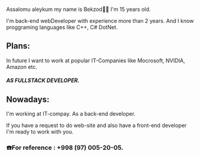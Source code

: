 <p>Assalomu aleykum my name is Bekzod🧑‍💻 I'm 15 years old.</p>
<p>I'm back-end webDeveloper with experience more than 2 years. And I know proggraming languages like C++, C# DotNet.</p>
<p><h2>Plans:</h2> In future I want to work at popular IT-Companies like Mocrosoft, NVIDIA, Amazon etc. <h5>AS FULLSTACK DEVELOPER. </h5></p>
<p><h2>Nowadays:</h2> I'm working at IT-compay. As a back-end developer.</p>
<p>If you have a request to do web-site and also have a front-end developer I'm ready to work with you.</h3>
<h3>☎️For reference : +998 (97) 005-20-05.</h3>

<!---
bekzod28072009/bekzod28072009 is a ✨ special ✨ repository because its `README.md` (this file) appears on your GitHub profile.
You can click the Preview link to take a look at your changes.
--->
